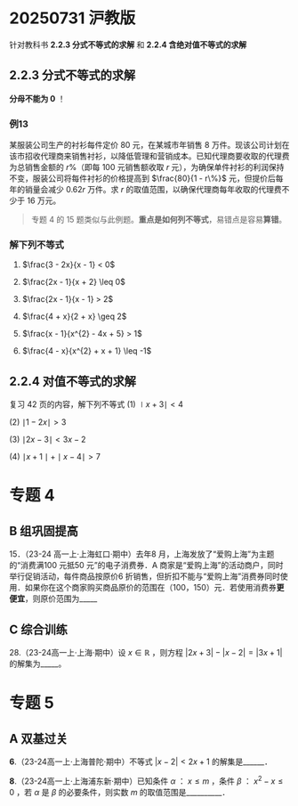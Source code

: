 # 20250731 沪教版

针对教科书 **2.2.3 分式不等式的求解** 和 **2.2.4 含绝对值不等式的求解**

## 2.2.3 分式不等式的求解

**分母不能为 0** ！

###  例13
某服装公司生产的衬衫每件定价 80 元，在某城市年销售 8 万件。现该公司计划在该市招收代理商来销售衬衫，以降低管理和营销成本。已知代理商要收取的代理费为总销售金额的 $r\%$（即每 100 元销售额收取 $r$ 元），为确保单件衬衫的利润保持不变，服装公司将每件衬衫的价格提高到 $\frac{80}{1 - r\%}$ 元，但提价后每年的销量会减少 $0.62r$ 万件。求 $r$ 的取值范围，以确保代理商每年收取的代理费不少于 16 万元。
> 专题 4 的 15 题类似与此例题。**重点是如何列不等式**，易错点是容易**算错**。














### 解下列不等式
1. $\frac{3 - 2x}{x - 1} < 0$



2. $\frac{2x - 1}{x + 2} \leq 0$




3. $\frac{2x - 1}{x - 1} > 2$




4. $\frac{4 + x}{2 + x} \geq 2$



5. $\frac{x - 1}{x^{2} - 4x + 5} > 1$




6. $\frac{4 - x}{x^{2} + x + 1} \leq -1$



## 2.2.4 对值不等式的求解
复习 42 页的内容，解下列不等式
(1) $\mid x+3\mid<4$




(2) $\mid 1-2x\mid>3$





(3) $\mid2x-3\mid<3x-2$





(4) $\mid x+1\mid+\mid x-4\mid>7$




# 专题 4

## B 组巩固提高 

15．（23-24 高一上·上海虹口·期中）去年8 月，上海发放了“爱购上海”为主题的“消费满100 元抵50 元”的电子消费券．A 商家是“爱购上海”的活动商户，同时举行促销活动，每件商品按原价6 折销售，但折扣不能与“爱购上海”消费券同时使用．如果你在这个商家购买商品原价的范围在（100，150）元．若使用消费券**更便宜**，则原价范围为\_\_\_\_\_ 












## C 综合训练
28.（23-24高一上·上海·期中）设 $x \in \mathbb{R}$ ，则方程 $|2x + 3| - |x - 2| = |3x + 1|$  的解集为\_\_\_\_\_。













# 专题 5
## A 双基过关
**6**.（23-24高一上·上海普陀·期中）不等式 $|x-2| < 2x+1$ 的解集是\_\_\_\_\_\_．



















**8**.（23-24高一上·上海浦东新·期中）已知条件 $\alpha$ ： $x \leq m$ ，条件 $\beta$ ： $x^{2}-x \leq 0$ ，若 $\alpha$ 是 $\beta$ 的必要条件，则实数 $m$ 的取值范围是\_\_\_\_\_\_\_\_\_\_．







